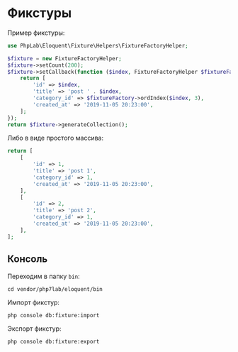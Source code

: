 # Фикстуры

Пример фикстуры:

```php
use PhpLab\Eloquent\Fixture\Helpers\FixtureFactoryHelper;

$fixture = new FixtureFactoryHelper;
$fixture->setCount(200);
$fixture->setCallback(function ($index, FixtureFactoryHelper $fixtureFactory) {
    return [
        'id' => $index,
        'title' => 'post ' . $index,
        'category_id' => $fixtureFactory->ordIndex($index, 3),
        'created_at' => '2019-11-05 20:23:00',
    ];
});
return $fixture->generateCollection();
```

Либо в виде простого массива:

```php
return [
    [
        'id' => 1,
        'title' => 'post 1',
        'category_id' => 1,
        'created_at' => '2019-11-05 20:23:00',
    ],
    [
        'id' => 2,
        'title' => 'post 2',
        'category_id' => 1,
        'created_at' => '2019-11-05 20:23:00',
    ],
];
```

## Консоль

Переходим в папку `bin`:

    cd vendor/php7lab/eloquent/bin

Импорт фикстур:

    php console db:fixture:import

Экспорт фикстур:

    php console db:fixture:export
